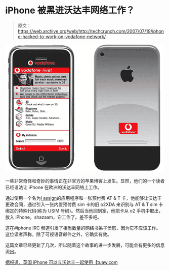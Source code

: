 # iPhone 被黑进沃达丰网络工作？

> 原文：<https://web.archive.org/web/http://techcrunch.com/2007/07/19/iphone-hacked-to-work-on-vodafone-network/>

![vodafone](img/fa66c5a5e15b07c9e37a9d5ae5462d57.png)

一些非常奇怪和奇妙的事情正在非官方的苹果博客上发生。显然，他们的一个读者已经设法让 iPhone 在欧洲的沃达丰网络上工作。

通过使用一个名为[I assign](https://web.archive.org/web/20141217042517/http://crunchgear.com/2007/07/18/iphone-partially-unlocked/)的应用程序和一张预付费 AT & T 卡，他能够让沃达丰更改合同，通过引入一张内置预付费 sim 卡的旧 o2XDA 来识别与 AT & T sim 卡绑定的特殊代码(称为 USIM 号码)。然后当他回到家，他把卡从 o2 手机中取出，放入 iPhone，shazaam，它工作了。差不多吧。

这在#iphone IRC 频道引发了相当数量的网络书呆子愤怒，因为它不应该工作。这位读者声称，除了可视语音邮件之外，它确实有效。

这篇文章已经更新了几次，所以随着这个故事的进一步发展，可能会有更多的信息流出。

[据报道，英国 iPhone 可以与沃达丰一起使用【tuaw.com ](https://web.archive.org/web/20141217042517/http://www.tuaw.com/2007/07/19/uk-iphone-reportedly-functioning-with-vodafone/)